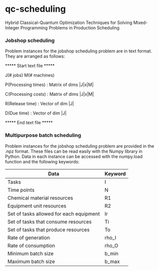 # qc-scheduling
Hybrid Classical-Quantum Optimization Techniques for Solving Mixed-Integer Programming Problems in Production Scheduling

### Jobshop scheduling
Problem instances for the jobshop scheduling problem are in text format. They are arranged as follows:

***** Start text file *****

J(# jobs) M(# machines)

P(Processing times) : Matrix of dims |J|x|M|

C(Processing costs) : Matrix of dims |J|x|M|

R(Release time) : Vector of dim |J|

D(Due time) : Vector of dim |J|

***** End text file *****



### Multipurpose batch scheduling
Problem instances for the jobshop scheduling problem are provided in the .npz format. These files 
can be read easily with the Numpy library in Python. Data in each instance can be accessed 
with the numpy.load function and the following keywords:

| Data                                    | Keyword |
|-----------------------------------------|---------|
| Tasks                                   | I       |
| Time points                             | N       |
| Chemical material resources | R1     |
| Equipment unit resources | R2      |
| Set of tasks allowed for each equipment | Ir      |
| Set of tasks that consume resources | Ti     |
| Set of tasks that produce resources | To     |
| Rate of generation | rho_I     |
| Rate of consumption | rho_O      |
| Minimum batch size| b_min      |
| Maximum batch size | b_max      |
